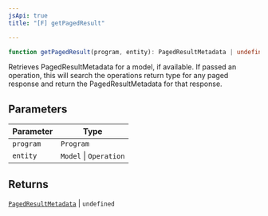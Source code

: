 ```yaml
---
jsApi: true
title: "[F] getPagedResult"

---
```

```ts
function getPagedResult(program, entity): PagedResultMetadata | undefined
```

Retrieves PagedResultMetadata for a model, if available. If passed an
operation, this will search the operations return type for any paged
response and return the PagedResultMetadata for that response.

## Parameters

| Parameter | Type |
| ------ | ------ |
| `program` | `Program` |
| `entity` | `Model` \| `Operation` |

## Returns

[`PagedResultMetadata`](../interfaces/PagedResultMetadata.md) \| `undefined`
